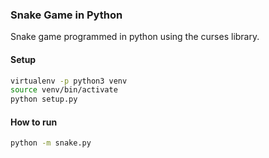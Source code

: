 ### Snake Game in Python

Snake game programmed in python using the curses library.

#### Setup
```bash
virtualenv -p python3 venv
source venv/bin/activate
python setup.py
```

#### How to run

```bash
python -m snake.py
```

